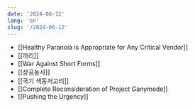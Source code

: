 ```yaml
---
date: '2024-06-12'
lang: 'en'
slug: '/2024-06-12'
---
```


- [[Healthy Paranoia is Appropriate for Any Critical Vendor]]
- [[까리]]
- [[War Against Short Forms]]
- [[상공농사]]
- [[국기 색동저고리]]
- [[Complete Reconsideration of Project Ganymede]]
- [[Pushing the Urgency]]
